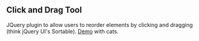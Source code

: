 ## Click and Drag Tool

JQuery plugin to allow users to reorder elements by clicking and dragging
(think jQuery UI's Sortable). [Demo](http://aplarson.github.io/photo_orderer/)
with cats.
